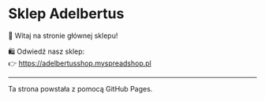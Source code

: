 # Sklep Adelbertus

👋 Witaj na stronie głównej sklepu!

🛍️ Odwiedź nasz sklep:  
👉 https://adelbertusshop.myspreadshop.pl

---

Ta strona powstała z pomocą GitHub Pages.
